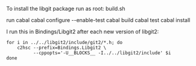 To install the libgit package run as root:
    build.sh

run cabal
    cabal configure --enable-test
    cabal build
    cabal test
    cabal install

I run this in Bindings/Libgit2 after each new version of libgit2:

    for i in ../../libgit2/include/git2/*.h; do
        c2hsc --prefix=Bindings.Libgit2 \
              --cppopts='-U__BLOCKS__ -I../../libgit2/include' $i
    done
